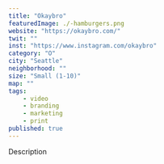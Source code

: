```yaml
---
title: "Okaybro"
featuredImage: ./-hamburgers.png
website: "https://okaybro.com/"
twit: ""
inst: "https://www.instagram.com/okaybro"
category: "O"
city: "Seattle"
neighborhood: ""
size: "Small (1-10)"
map: ""
tags:
    - video
    - branding
    - marketing
    - print
published: true
---
```


Description
